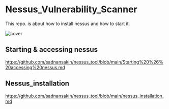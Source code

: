 # Nessus_Vulnerability_Scanner
This repo. is about how to install nessus and how to start it.

![cover](https://user-images.githubusercontent.com/66565192/121796112-7e0dca80-cc38-11eb-8a7d-54b014fee4aa.PNG)



## Starting & accessing nessus 
https://github.com/sadnansakin/nessus_tool/blob/main/Starting%20%26%20accessing%20nessus.md

## Nessus_installation
https://github.com/sadnansakin/nessus_tool/blob/main/nessus_installation.md
